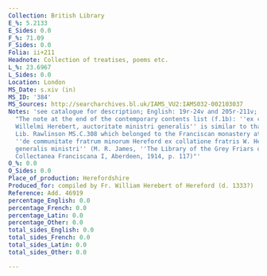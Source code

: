 ```yaml
---
Collection: British Library
E_%: 5.2133
E_Sides: 0.0
F_%: 71.09
F_Sides: 0.0
Folia: ii+211
Headnote: Collection of treatises, poems etc.
L_%: 23.6967
L_Sides: 0.0
Location: London
MS_Date: s.xiv (in)
MS_ID: '384'
MS_Sources: http://searcharchives.bl.uk/IAMS_VU2:IAMS032-002103037
Notes: 'see catalogue for description; English: 19r-24v and 205r-211v; Latin 154r-204v;
  "The note at the end of the contemporary contents list (f.1b): ''ex collacione fratris
  Willelmi Herebert, auctoritate ministri generalis'' is similar to that in Bodl.
  Lib. Rawlinson MS.C.308 which belonged to the Franciscan monastery at Hereford:
  ''de communitate fratrum minorum Hereford ex collatione fratris W. Herebert, auctoritate
  generalis ministri'' (M. R. James, ''The Library of the Grey Friars of Hereford'',
  Collectanea Franciscana I, Aberdeen, 1914, p. 117)"'
O_%: 0.0
O_Sides: 0.0
Place_of_production: Herefordshire
Produced_for: compiled by Fr. William Herebert of Hereford (d. 1333?)
Reference: Add. 46919
percentage_English: 0.0
percentage_French: 0.0
percentage_Latin: 0.0
percentage_Other: 0.0
total_sides_English: 0.0
total_sides_French: 0.0
total_sides_Latin: 0.0
total_sides_Other: 0.0

---
```

